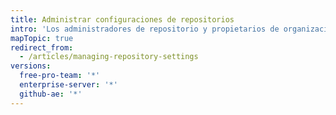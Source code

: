 ```yaml
---
title: Administrar configuraciones de repositorios
intro: 'Los administradores de repositorio y propietarios de organización pueden cambiar la configuración de un repositorio, como el nombre, propietario y visibilidad, o bien, borrar el repositorio.'
mapTopic: true
redirect_from:
  - /articles/managing-repository-settings
versions:
  free-pro-team: '*'
  enterprise-server: '*'
  github-ae: '*'
---
```


